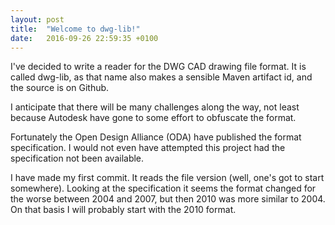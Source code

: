 ```yaml
---
layout: post
title:  "Welcome to dwg-lib!"
date:   2016-09-26 22:59:35 +0100
---
```

I've decided to write a reader for the DWG CAD drawing file format.
It is called dwg-lib, as that name also makes a sensible Maven artifact id, and the source is on Github.

I anticipate that there will be many challenges along the way, not least
because Autodesk have gone to some effort to obfuscate the format.

Fortunately the Open Design Alliance (ODA) have published the format specification.  I would not even have attempted this project had the
specification not been available.

I have made my first commit.  It reads the file version (well, one's got to start somewhere).  Looking at the specification it seems the format changed for the worse between 2004 and 2007, but then 2010 was more similar to 2004.  On that basis I will probably start with the 2010 format.
